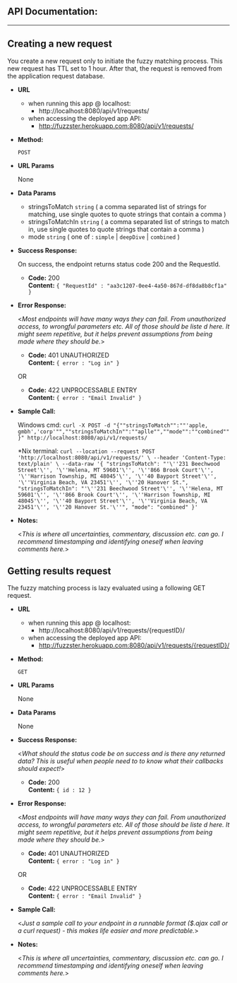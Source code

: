 **API Documentation:**
----
----

**Creating a new request**
----
  You create a new request only to initiate the fuzzy matching process. This new request has TTL set to 1 hour. After that, the request is removed from the application request database.

* **URL**
  * when running this app @ localhost: 
    * http://localhost:8080/api/v1/requests/
  * when accessing the deployed app API:
    * http://fuzzster.herokuapp.com:8080/api/v1/requests/

* **Method:**
  
  `POST`
  
*  **URL Params**

   None

* **Data Params**

  * stringsToMatch `string` ( a comma separated list of strings for matching, use single quotes to quote strings that contain a comma )
  * stringsToMatchIn `string` ( a comma separated list of strings to match in, use single quotes to quote strings that contain a comma )
  * mode `string` ( one of : `simple` | `deepDive` | `combined` )

* **Success Response:**
  
  On success, the endpoint returns status code 200 and the RequestId.

  * **Code:** 200 <br />
    **Content:** `{ "RequestId" : "aa3c1207-0ee4-4a50-867d-df8da8b8cf1a" }`
 
* **Error Response:**

  <_Most endpoints will have many ways they can fail. From unauthorized access, to wrongful parameters etc. All of those should be liste d here. It might seem repetitive, but it helps prevent assumptions from being made where they should be._>

  * **Code:** 401 UNAUTHORIZED <br />
    **Content:** `{ error : "Log in" }`

  OR

  * **Code:** 422 UNPROCESSABLE ENTRY <br />
    **Content:** `{ error : "Email Invalid" }`

* **Sample Call:**

	Windows cmd:
	`curl -X POST -d "{""stringsToMatch"":""'apple, gmbh','corp'"",""stringsToMatchIn"":""aplle"",""mode"":""combined""}" http://localhost:8080/api/v1/requests/`

	*Nix terminal:
	`curl --location --request POST 'http://localhost:8080/api/v1/requests/' \
	--header 'Content-Type: text/plain' \
	--data-raw '{
		"stringsToMatch": "'\''231 Beechwood Street'\'', '\''Helena, MT 59601'\'', '\''866 Brook Court'\'', '\''Harrison Township, MI 48045'\'', '\''40 Bayport Street'\'', '\''Virginia Beach, VA 23451'\'', '\''20 Hanover St.",
			"stringsToMatchIn": "'\''231 Beechwood Street'\'', '\''Helena, MT 59601'\'', '\''866 Brook Court'\'', '\''Harrison Township, MI 48045'\'', '\''40 Bayport Street'\'', '\''Virginia Beach, VA 23451'\'', '\''20 Hanover St.'\''",
			"mode": "combined"
	}'`

* **Notes:**

  <_This is where all uncertainties, commentary, discussion etc. can go. I recommend timestamping and identifying oneself when leaving comments here._> 

**Getting results request**
----
  The fuzzy matching process is lazy evaluated using a following GET request. 

* **URL**

  * when running this app @ localhost: 
    * http://localhost:8080/api/v1/requests/{requestID}/
  * when accessing the deployed app API:
    * http://fuzzster.herokuapp.com:8080/api/v1/requests/{requestID}/


* **Method:**
  
  `GET`
  
*  **URL Params**

   None

* **Data Params**

   None

* **Success Response:**
  
  <_What should the status code be on success and is there any returned data? This is useful when people need to to know what their callbacks should expect!_>

  * **Code:** 200 <br />
    **Content:** `{ id : 12 }`
 
* **Error Response:**

  <_Most endpoints will have many ways they can fail. From unauthorized access, to wrongful parameters etc. All of those should be liste d here. It might seem repetitive, but it helps prevent assumptions from being made where they should be._>

  * **Code:** 401 UNAUTHORIZED <br />
    **Content:** `{ error : "Log in" }`

  OR

  * **Code:** 422 UNPROCESSABLE ENTRY <br />
    **Content:** `{ error : "Email Invalid" }`

* **Sample Call:**

  <_Just a sample call to your endpoint in a runnable format ($.ajax call or a curl request) - this makes life easier and more predictable._> 

* **Notes:**

  <_This is where all uncertainties, commentary, discussion etc. can go. I recommend timestamping and identifying oneself when leaving comments here._> 